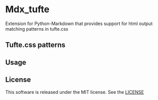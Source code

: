 # Mdx_tufte
Extension for Python-Markdown that provides support for html output matching patterns in tufte.css

## Tufte.css patterns

## Usage

## License

This software is released under the MIT license. See the [LICENSE](LICENSE)